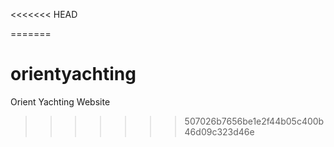 <<<<<<< HEAD
 
=======
# orientyachting
Orient Yachting Website
>>>>>>> 507026b7656be1e2f44b05c400b46d09c323d46e
